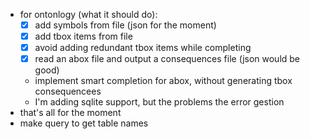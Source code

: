 * for ontonlogy (what it should do):
    * [x] add symbols from file (json for the moment)
    * [x] add tbox items from file 
    * [x] avoid adding redundant tbox items while completing
    * [x] read an abox file and output a consequences file (json would be good)
    * implement smart completion for abox, without generating tbox consequencees 
    * I'm adding sqlite support, but the problems the error gestion
* that's all for the moment
* make query to get table names
